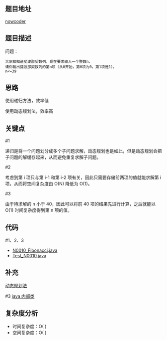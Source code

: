 <!--
 * @Date        : 2020-05-02 20:37:47
 * @LastEditors : anlzou
 * @Github      : https://github.com/anlzou
 * @LastEditTime: 2020-05-28 22:35:25
 * @FilePath    : \algorithm\problems\N0010_Fibonacci.md
 * @Describe    : 
 -->
## 题目地址

[nowcoder](https://www.nowcoder.com/practice/c6c7742f5ba7442aada113136ddea0c3?tpId=13&tqId=11160&tPage=1&rp=1&ru=/ta/coding-interviews&qru=/ta/coding-interviews/question-ranking&from=cyc_github)

## 题目描述

问题：
```
大家都知道斐波那契数列，现在要求输入一个整数n，
请你输出斐波那契数列的第n项（从0开始，第0项为0，第1项是1）。
n<=39
```

## 思路
使用递归方法，效率低

使用动态规划法，效率高

## 关键点
#1

递归是将一个问题划分成多个子问题求解，动态规划也是如此，但是动态规划会把子问题的解缓存起来，从而避免重复求解子问题。

#2

考虑到第 i 项只与第 i-1 和第 i-2 项有关，因此只需要存储前两项的值就能求解第 i 项，从而将空间复杂度由 O(N) 降低为 O(1)。

#3

由于待求解的 n 小于 40，因此可以将前 40 项的结果先进行计算，之后就能以 O(1) 时间复杂度得到第 n 项的值。
## 代码
#1、2、3
- [N0010_Fibonacci.java](../code/N0010_Fibonacci.java)
- [Test_N0010.java](./../test/Test_N0010.java)

## 补充
[动态规划法](https://github.com/anlzou/algorithm-design-and-analysis/blob/master/chapters/chapter08-dynamic-programming/test8-1.md)

#3 [java 内部类](https://www.runoob.com/w3cnote/java-inner-class-intro.html)
## 复杂度分析

- 时间复杂度：O( )
- 空间复杂度：O( )